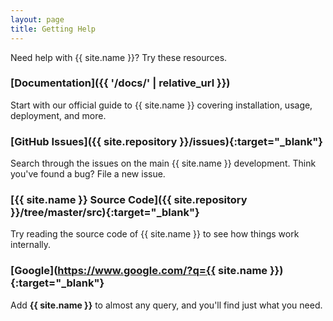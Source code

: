 ```yaml
---
layout: page
title: Getting Help
---
```


Need help with {{ site.name }}? Try these resources.

### [Documentation]({{ '/docs/' | relative_url }})

Start with our official guide to {{ site.name }} covering installation, usage,
deployment, and more.


### [GitHub Issues]({{ site.repository }}/issues){:target="_blank"}

Search through the issues on the main {{ site.name }} development. Think you've
found a bug? File a new issue.


### [{{ site.name }} Source Code]({{ site.repository }}/tree/master/src){:target="_blank"}

Try reading the source code of {{ site.name }} to see how things work internally.


### [Google](https://www.google.com/?q={{ site.name }}){:target="_blank"}

Add **{{ site.name }}** to almost any query, and you'll find just what you need.
